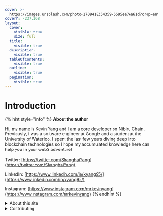 ```yaml
---
cover: >-
  https://images.unsplash.com/photo-1709418354359-6695ee7ea61d?crop=entropy&cs=srgb&fm=jpg&ixid=M3wxOTcwMjR8MHwxfHJhbmRvbXx8fHx8fHx8fDE3MTAwOTg0Nzl8&ixlib=rb-4.0.3&q=85
coverY: -237.168
layout:
  cover:
    visible: true
    size: full
  title:
    visible: true
  description:
    visible: true
  tableOfContents:
    visible: true
  outline:
    visible: true
  pagination:
    visible: true
---
```


# Introduction

{% hint style="info" %}
**About the author**

Hi, my name is Kevin Yang and I am a core developer on Nibiru Chain. Previously, I was a software engineer at Google and a student at the University of Waterloo. I spent the last few years diving deep into blockchain technologies so I hope my accumulated knowledge here can help you in your web3 adventure!\
\
Twitter: [https://twitter.com/ShanghaiYang](https://twitter.com/ShanghaiYang)

LinkedIn: [https://www.linkedin.com/in/kyang95/](https://www.linkedin.com/in/kyang95/)

Instagram: [https://www.instagram.com/mrkevinyang](https://www.instagram.com/mrkevinyang)
{% endhint %}

<details>

<summary>About this site</summary>

The goal of this site is to provide deep technical knowledge to interact with Nibiru Chain. You may ask why I made a separate site when the [official docs](https://nibiru.fi/docs) already exist? Well, the official docs provide a lot of background material on fundamental blockchain concepts. and it's targeted at a broad audience, such as web3 beginners, investors, developers, blockchain users, and infra operators/validators.&#x20;

This site is primarily targeted at advanced developers, so it skips most of the background material and assumes some basic knowledge about blockchains and specifically Cosmos chains. References to background knowledge are included where appropriate.\
\
Most of all, this site is a cookbook of commands that I use to interact with Nibiru Chain on a daily basis, and it allows me to quickly update a site with my knowledge as needed.&#x20;

</details>

<details>

<summary>Contributing</summary>

If you want to contribute changes, start a new change request at [https://github.com/k-yang/gitbook/tree/main](https://github.com/k-yang/gitbook/tree/main) and submit it for review.

</details>

